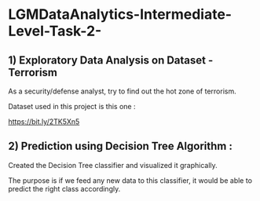 # LGMDataAnalytics-Intermediate-Level-Task-2-

## 1) Exploratory Data Analysis on Dataset - Terrorism 

As a security/defense analyst, try to find out the hot zone of terrorism.

Dataset used in this project is this one :

https://bit.ly/2TK5Xn5

## 2) Prediction using Decision Tree  Algorithm :

Created the Decision Tree classifier and visualized it graphically. 

The purpose is if we feed any new data to this classifier, it would be able to  predict the right class accordingly.
